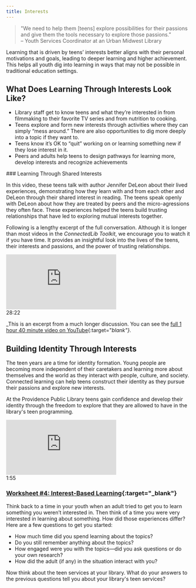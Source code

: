 ```yaml
---
title: Interests
---
```


> "We need to help them [teens] explore possibilities for their passions and give them the tools necessary to explore those passions.” <br/>– Youth Services Coordinator at an Urban Midwest Library
 
Learning that is driven by teens’ interests better aligns with their personal motivations and goals, leading to deeper learning and higher achievement. This helps all youth dig into learning in ways that may not be possible in traditional education settings. 


## What Does Learning Through Interests Look Like?


* Library staff get to know teens and what they’re interested in  from filmmaking to their favorite TV series and from nutrition to cooking. 
* Teens explore and form new interests through activities where they can simply “mess around.” There are also opportunities to dig more deeply into a topic if they want to.
* Teens know it’s OK to “quit” working on or learning something new if they lose interest in it. 
* Peers and adults help teens to design pathways for learning more, develop  interests and recognize achievements


<div class="callout videos" markdown="1">
### Learning Through Shared Interests

In this video, these teens talk with author Jennifer DeLeon about their lived experiences, demonstrating how they learn with and from each other and DeLeon through their shared interest in reading.  The teens speak openly with DeLeon about how they are treated by peers and the micro-agressions they often face.  These experiences helped the teens build trusting relationships that have led to exploring mutual interests together. 

Following is a lengthy excerpt of the full conversation. Although it is longer than most videos in the _ConnectedLib Toolkit_, we encourage you to watch it if you have time. It provides an insightful look into the lives of the teens, their interests and passions, and the power of trusting relationships.

<iframe src="https://www.youtube.com/embed/whvuEhNNleg?start=1451&end=3153" frameborder="0" allow="autoplay; encrypted-media" allowfullscreen></iframe>

<div class="videotime" style="float:none;">28:22</div>

_This is an excerpt from a much longer discussion. You can see the [full 1 hour 40 minute video on YouTube](https://www.youtube.com/watch?v=whvuEhNNleg){:target="_blank"}._


</div>


## Building Identity Through Interests

The teen years are a time for identity formation. Young people are becoming more independent of their caretakers and learning more about themselves and the world as they interact with people, culture, and society. Connected learning can help teens construct their identity as they pursue their passions and explore new interests.

At the Providence Public Library teens gain confidence and develop their identity through the freedom to explore that they are allowed to have in the library's teen programming. 

<iframe src="https://www.youtube.com/embed/B92MWLn0wAQ" frameborder="0" allow="autoplay; encrypted-media" allowfullscreen></iframe>
<div class="videotime" style="float:none;">1:55</div>


<!--
## "If it smells like school, they won't touch it"
<iframe src="https://www.youtube.com/embed/3wMk8SqFoEk" frameborder="0" allow="autoplay; encrypted-media" allowfullscreen></iframe>

-->
	



<div class="callout activity" markdown="1">

### [Worksheet #4: Interest-Based Learning](https://docs.google.com/document/d/1X5MxpToji6SQEN3-6uzvvkfjpQFvUhTbZB1cPTM6FwA/edit#heading=h.vjbsa0pri5cm){:target="_blank"}

Think back to a time in your youth when an adult tried to get you to learn something you weren’t interested in. Then think of a time you were very interested in learning about something. How did those experiences differ? Here are a few questions to get you started:
* How much time did you spend learning about the topics?
* Do you still remember anything about the topics?
* How engaged were you with the topics—did you ask questions or do your own research?
* How did the adult (if any) in the situation interact with you?

Now think about the teen services at your library. What do your answers to the previous questions tell you about your library's teen services?

</div>


